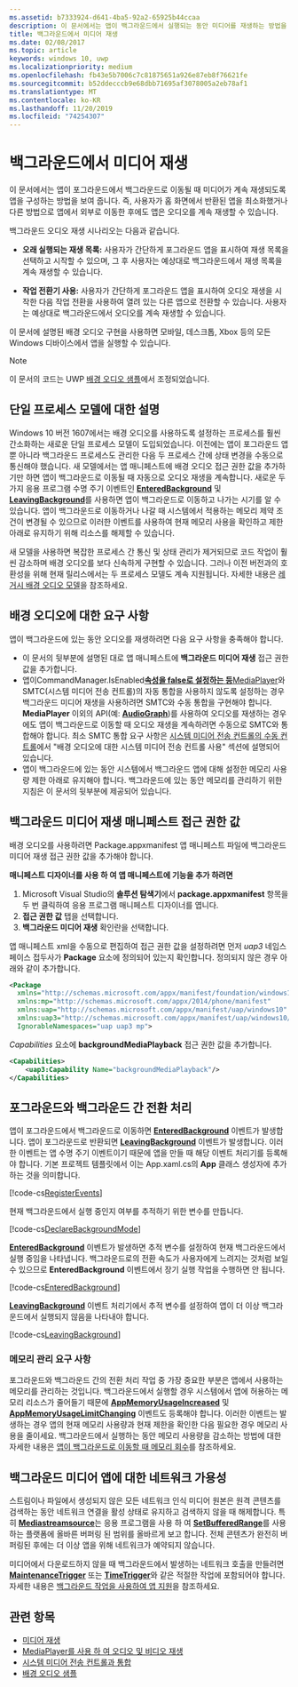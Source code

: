 ```yaml
---
ms.assetid: b7333924-d641-4ba5-92a2-65925b44ccaa
description: 이 문서에서는 앱이 백그라운드에서 실행되는 동안 미디어를 재생하는 방법을 보여 줍니다.
title: 백그라운드에서 미디어 재생
ms.date: 02/08/2017
ms.topic: article
keywords: windows 10, uwp
ms.localizationpriority: medium
ms.openlocfilehash: fb43e5b7006c7c81875651a926e87eb8f76621fe
ms.sourcegitcommit: b52ddecccb9e68dbb71695af3078005a2eb78af1
ms.translationtype: MT
ms.contentlocale: ko-KR
ms.lasthandoff: 11/20/2019
ms.locfileid: "74254307"
---
```

# <a name="play-media-in-the-background"></a>백그라운드에서 미디어 재생
이 문서에서는 앱이 포그라운드에서 백그라운드로 이동될 때 미디어가 계속 재생되도록 앱을 구성하는 방법을 보여 줍니다. 즉, 사용자가 홈 화면에서 반환된 앱을 최소화했거나 다른 방법으로 앱에서 외부로 이동한 후에도 앱은 오디오를 계속 재생할 수 있습니다. 

백그라운드 오디오 재생 시나리오는 다음과 같습니다.

-   **오래 실행되는 재생 목록:** 사용자가 간단하게 포그라운드 앱을 표시하여 재생 목록을 선택하고 시작할 수 있으며, 그 후 사용자는 예상대로 백그라운드에서 재생 목록을 계속 재생할 수 있습니다.

-   **작업 전환기 사용:** 사용자가 간단하게 포그라운드 앱을 표시하여 오디오 재생을 시작한 다음 작업 전환을 사용하여 열려 있는 다른 앱으로 전환할 수 있습니다. 사용자는 예상대로 백그라운드에서 오디오를 계속 재생할 수 있습니다.

이 문서에 설명된 배경 오디오 구현을 사용하면 모바일, 데스크톱, Xbox 등의 모든 Windows 디바이스에서 앱을 실행할 수 있습니다.

> [!NOTE]
> 이 문서의 코드는 UWP [배경 오디오 샘플](https://github.com/Microsoft/Windows-universal-samples/tree/master/Samples/BackgroundMediaPlayback)에서 조정되었습니다.

## <a name="explanation-of-one-process-model"></a>단일 프로세스 모델에 대한 설명
Windows 10 버전 1607에서는 배경 오디오를 사용하도록 설정하는 프로세스를 훨씬 간소화하는 새로운 단일 프로세스 모델이 도입되었습니다. 이전에는 앱이 포그라운드 앱뿐 아니라 백그라운드 프로세스도 관리한 다음 두 프로세스 간에 상태 변경을 수동으로 통신해야 했습니다. 새 모델에서는 앱 매니페스트에 배경 오디오 접근 권한 값을 추가하기만 하면 앱이 백그라운드로 이동될 때 자동으로 오디오 재생을 계속합니다. 새로운 두 가지 응용 프로그램 수명 주기 이벤트인 [**EnteredBackground**](https://docs.microsoft.com/uwp/api/windows.applicationmodel.core.coreapplication.enteredbackground) 및 [**LeavingBackground**](https://docs.microsoft.com/uwp/api/windows.applicationmodel.core.coreapplication.leavingbackground)를 사용하면 앱이 백그라운드로 이동하고 나가는 시기를 알 수 있습니다. 앱이 백그라운드로 이동하거나 나갈 때 시스템에서 적용하는 메모리 제약 조건이 변경될 수 있으므로 이러한 이벤트를 사용하여 현재 메모리 사용을 확인하고 제한 아래로 유지하기 위해 리소스를 해제할 수 있습니다.

새 모델을 사용하면 복잡한 프로세스 간 통신 및 상태 관리가 제거되므로 코드 작업이 훨씬 감소하며 배경 오디오를 보다 신속하게 구현할 수 있습니다. 그러나 이전 버전과의 호환성을 위해 현재 릴리스에서는 두 프로세스 모델도 계속 지원됩니다. 자세한 내용은 [레거시 배경 오디오 모델](legacy-background-media-playback.md)을 참조하세요.

## <a name="requirements-for-background-audio"></a>배경 오디오에 대한 요구 사항
앱이 백그라운드에 있는 동안 오디오를 재생하려면 다음 요구 사항을 충족해야 합니다.

* 이 문서의 뒷부분에 설명된 대로 앱 매니페스트에 **백그라운드 미디어 재생** 접근 권한 값을 추가합니다.
* 앱이CommandManager.IsEnabled[**속성을 false로 설정하는 등**MediaPlayer](https://docs.microsoft.com/uwp/api/windows.media.playback.mediaplaybackcommandmanager.isenabled)와 SMTC(시스템 미디어 전송 컨트롤)의 자동 통합을 사용하지 않도록 설정하는 경우 백그라운드 미디어 재생을 사용하려면 SMTC와 수동 통합을 구현해야 합니다. **MediaPlayer** 이외의 API(예: [**AudioGraph**](https://docs.microsoft.com/uwp/api/Windows.Media.Audio.AudioGraph))를 사용하여 오디오를 재생하는 경우에도 앱이 백그라운드로 이동할 때 오디오 재생을 계속하려면 수동으로 SMTC와 통합해야 합니다. 최소 SMTC 통합 요구 사항은 [시스템 미디어 전송 컨트롤의 수동 컨트롤](system-media-transport-controls.md)에서 "배경 오디오에 대한 시스템 미디어 전송 컨트롤 사용" 섹션에 설명되어 있습니다.
* 앱이 백그라운드에 있는 동안 시스템에서 백그라운드 앱에 대해 설정한 메모리 사용량 제한 아래로 유지해야 합니다. 백그라운드에 있는 동안 메모리를 관리하기 위한 지침은 이 문서의 뒷부분에 제공되어 있습니다.

## <a name="background-media-playback-manifest-capability"></a>백그라운드 미디어 재생 매니페스트 접근 권한 값
배경 오디오를 사용하려면 Package.appxmanifest 앱 매니페스트 파일에 백그라운드 미디어 재생 접근 권한 값을 추가해야 합니다. 

**매니페스트 디자이너를 사용 하 여 앱 매니페스트에 기능을 추가 하려면**

1.  Microsoft Visual Studio의 **솔루션 탐색기**에서 **package.appxmanifest** 항목을 두 번 클릭하여 응용 프로그램 매니페스트 디자이너를 엽니다.
2.  **접근 권한 값** 탭을 선택합니다.
3.  **백그라운드 미디어 재생** 확인란을 선택합니다.

앱 매니페스트 xml을 수동으로 편집하여 접근 권한 값을 설정하려면 먼저 *uap3* 네임스페이스 접두사가 **Package** 요소에 정의되어 있는지 확인합니다. 정의되지 않은 경우 아래와 같이 추가합니다.
```xml
<Package
  xmlns="http://schemas.microsoft.com/appx/manifest/foundation/windows10"
  xmlns:mp="http://schemas.microsoft.com/appx/2014/phone/manifest"
  xmlns:uap="http://schemas.microsoft.com/appx/manifest/uap/windows10"
  xmlns:uap3="http://schemas.microsoft.com/appx/manifest/uap/windows10/3"
  IgnorableNamespaces="uap uap3 mp">
```

*Capabilities* 요소에 **backgroundMediaPlayback** 접근 권한 값을 추가합니다.
```xml
<Capabilities>
    <uap3:Capability Name="backgroundMediaPlayback"/>
</Capabilities>
```

## <a name="handle-transitioning-between-foreground-and-background"></a>포그라운드와 백그라운드 간 전환 처리
앱이 포그라운드에서 백그라운드로 이동하면 [**EnteredBackground**](https://docs.microsoft.com/uwp/api/windows.applicationmodel.core.coreapplication.enteredbackground) 이벤트가 발생합니다. 앱이 포그라운드로 반환되면 [**LeavingBackground**](https://docs.microsoft.com/uwp/api/windows.applicationmodel.core.coreapplication.leavingbackground) 이벤트가 발생합니다. 이러한 이벤트는 앱 수명 주기 이벤트이기 때문에 앱을 만들 때 해당 이벤트 처리기를 등록해야 합니다. 기본 프로젝트 템플릿에서 이는 App.xaml.cs의 **App** 클래스 생성자에 추가하는 것을 의미합니다. 

[!code-cs[RegisterEvents](./code/BackgroundAudio_RS1/cs/App.xaml.cs#SnippetRegisterEvents)]

현재 백그라운드에서 실행 중인지 여부를 추적하기 위한 변수를 만듭니다.

[!code-cs[DeclareBackgroundMode](./code/BackgroundAudio_RS1/cs/App.xaml.cs#SnippetDeclareBackgroundMode)]

[  **EnteredBackground**](https://docs.microsoft.com/uwp/api/windows.applicationmodel.core.coreapplication.enteredbackground) 이벤트가 발생하면 추적 변수를 설정하여 현재 백그라운드에서 실행 중임을 나타냅니다. 백그라운드로의 전환 속도가 사용자에게 느려지는 것처럼 보일 수 있으므로 **EnteredBackground** 이벤트에서 장기 실행 작업을 수행하면 안 됩니다.

[!code-cs[EnteredBackground](./code/BackgroundAudio_RS1/cs/App.xaml.cs#SnippetEnteredBackground)]

[  **LeavingBackground**](https://docs.microsoft.com/uwp/api/windows.applicationmodel.core.coreapplication.leavingbackground) 이벤트 처리기에서 추적 변수를 설정하여 앱이 더 이상 백그라운드에서 실행되지 않음을 나타내야 합니다.

[!code-cs[LeavingBackground](./code/BackgroundAudio_RS1/cs/App.xaml.cs#SnippetLeavingBackground)]

### <a name="memory-management-requirements"></a>메모리 관리 요구 사항
포그라운드와 백그라운드 간의 전환 처리 작업 중 가장 중요한 부분은 앱에서 사용하는 메모리를 관리하는 것입니다. 백그라운드에서 실행할 경우 시스템에서 앱에 허용하는 메모리 리소스가 줄어들기 때문에 [**AppMemoryUsageIncreased**](https://docs.microsoft.com/uwp/api/windows.system.memorymanager.appmemoryusageincreased) 및 [**AppMemoryUsageLimitChanging**](https://docs.microsoft.com/uwp/api/windows.system.memorymanager.appmemoryusagelimitchanging) 이벤트도 등록해야 합니다. 이러한 이벤트는 발생하는 경우 앱의 현재 메모리 사용량과 현재 제한을 확인한 다음 필요한 경우 메모리 사용을 줄이세요. 백그라운드에서 실행하는 동안 메모리 사용량을 감소하는 방법에 대한 자세한 내용은 [앱이 백그라운드로 이동할 때 메모리 회수](../launch-resume/reduce-memory-usage.md)를 참조하세요.

## <a name="network-availability-for-background-media-apps"></a>백그라운드 미디어 앱에 대한 네트워크 가용성
스트림이나 파일에서 생성되지 않은 모든 네트워크 인식 미디어 원본은 원격 콘텐츠를 검색하는 동안 네트워크 연결을 활성 상태로 유지하고 검색하지 않을 때 해제합니다. 특히 [**Mediastreamsource**](https://docs.microsoft.com/uwp/api/Windows.Media.Core.MediaStreamSource)는 응용 프로그램을 사용 하 여 [**SetBufferedRange**](https://docs.microsoft.com/uwp/api/windows.media.core.mediastreamsource.setbufferedrange)를 사용 하는 플랫폼에 올바른 버퍼링 된 범위를 올바르게 보고 합니다. 전체 콘텐츠가 완전히 버퍼링된 후에는 더 이상 앱을 위해 네트워크가 예약되지 않습니다.

미디어에서 다운로드하지 않을 때 백그라운드에서 발생하는 네트워크 호출을 만들려면 [**MaintenanceTrigger**](https://docs.microsoft.com/uwp/api/Windows.ApplicationModel.Background.MaintenanceTrigger) 또는 [**TimeTrigger**](https://docs.microsoft.com/uwp/api/Windows.ApplicationModel.Background.TimeTrigger)와 같은 적절한 작업에 포함되어야 합니다. 자세한 내용은 [백그라운드 작업을 사용하여 앱 지원](https://docs.microsoft.com/windows/uwp/launch-resume/support-your-app-with-background-tasks)을 참조하세요.

## <a name="related-topics"></a>관련 항목
* [미디어 재생](media-playback.md)
* [MediaPlayer를 사용 하 여 오디오 및 비디오 재생](play-audio-and-video-with-mediaplayer.md)
* [시스템 미디어 전송 컨트롤과 통합](integrate-with-systemmediatransportcontrols.md)
* [배경 오디오 샘플](https://github.com/Microsoft/Windows-universal-samples/tree/master/Samples/BackgroundMediaPlayback)

 

 




